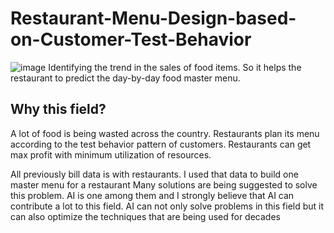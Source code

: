 # Restaurant-Menu-Design-based-on-Customer-Test-Behavior
![image](https://user-images.githubusercontent.com/50474388/168456058-786072d0-0113-4760-9a1a-57d2d0702314.png)
Identifying the trend in the sales of food items. So it helps the restaurant to predict the day-by-day food master menu. 
## Why this field?
 <p> A lot of food is being wasted across the country. Restaurants plan its menu according to the test behavior pattern of customers. Restaurants can get max profit with minimum utilization of resources.  
<p>All previously bill data is with restaurants. I used that data to build one master menu for a restaurant 
Many solutions are being suggested to solve this problem. AI is one among them and I strongly believe that AI can contribute a lot to this field. AI can not only solve problems in this field but it can also optimize the techniques that are being used for decades
